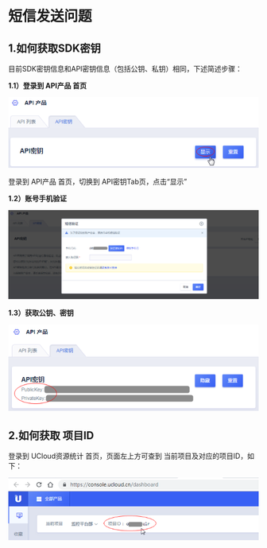 # 短信发送问题



## 1.如何获取SDK密钥

目前SDK密钥信息和API密钥信息（包括公钥、私钥）相同，下述简述步骤：

**1.1）登录到 API产品 首页** 

![image](../images/短信服务usms_api密钥_01-1563792602875.png)

登录到 API产品 首页，切换到 API密钥Tab页，点击“显示”

**1.2）账号手机验证**

![image](../images/短信服务usms_api密钥_02.png)

**1.3）获取公钥、密钥**

![image](../images/短信服务usms_api密钥_03.png)

## 2.如何获取 项目ID

登录到 UCloud资源统计 首页，页面左上方可查到 当前项目及对应的项目ID，如下：

![image](../images/ucloud资源统计_项目id信息_190625.png)